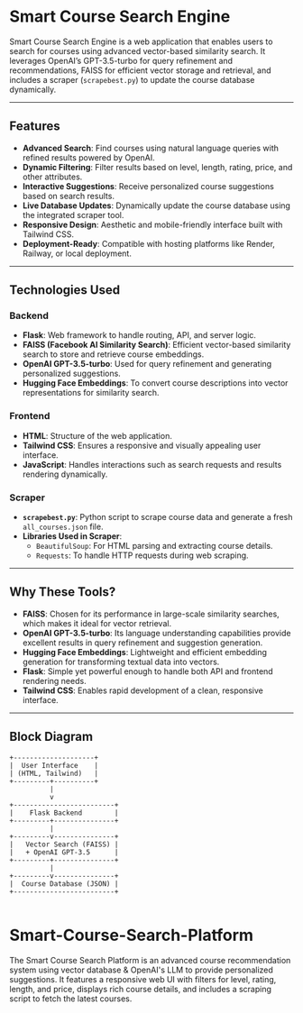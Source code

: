 # Smart Course Search Engine

Smart Course Search Engine is a web application that enables users to search for courses using advanced vector-based similarity search. It leverages OpenAI’s GPT-3.5-turbo for query refinement and recommendations, FAISS for efficient vector storage and retrieval, and includes a scraper (`scrapebest.py`) to update the course database dynamically.

---

## Features

- **Advanced Search**: Find courses using natural language queries with refined results powered by OpenAI.
- **Dynamic Filtering**: Filter results based on level, length, rating, price, and other attributes.
- **Interactive Suggestions**: Receive personalized course suggestions based on search results.
- **Live Database Updates**: Dynamically update the course database using the integrated scraper tool.
- **Responsive Design**: Aesthetic and mobile-friendly interface built with Tailwind CSS.
- **Deployment-Ready**: Compatible with hosting platforms like Render, Railway, or local deployment.

---

## Technologies Used

### Backend
- **Flask**: Web framework to handle routing, API, and server logic.
- **FAISS (Facebook AI Similarity Search)**: Efficient vector-based similarity search to store and retrieve course embeddings.
- **OpenAI GPT-3.5-turbo**: Used for query refinement and generating personalized suggestions.
- **Hugging Face Embeddings**: To convert course descriptions into vector representations for similarity search.

### Frontend
- **HTML**: Structure of the web application.
- **Tailwind CSS**: Ensures a responsive and visually appealing user interface.
- **JavaScript**: Handles interactions such as search requests and results rendering dynamically.

### Scraper
- **`scrapebest.py`**: Python script to scrape course data and generate a fresh `all_courses.json` file.
- **Libraries Used in Scraper**:
  - `BeautifulSoup`: For HTML parsing and extracting course details.
  - `Requests`: To handle HTTP requests during web scraping.

---

## Why These Tools?

- **FAISS**: Chosen for its performance in large-scale similarity searches, which makes it ideal for vector retrieval.
- **OpenAI GPT-3.5-turbo**: Its language understanding capabilities provide excellent results in query refinement and suggestion generation.
- **Hugging Face Embeddings**: Lightweight and efficient embedding generation for transforming textual data into vectors.
- **Flask**: Simple yet powerful enough to handle both API and frontend rendering needs.
- **Tailwind CSS**: Enables rapid development of a clean, responsive interface.

---

## Block Diagram

```plaintext
+--------------------+
|  User Interface    |
| (HTML, Tailwind)   |
+---------+----------+
          |
          v
+-------------------------+
|    Flask Backend        |
+---------+---------------+
          |
+---------v---------------+
|   Vector Search (FAISS) |
|   + OpenAI GPT-3.5      |
+---------+---------------+
          |
+---------v---------------+
|  Course Database (JSON) |
+-------------------------+


```

# Smart-Course-Search-Platform
The Smart Course Search Platform is an advanced course recommendation system using vector database &amp; OpenAI's LLM to provide personalized suggestions. It features a responsive web UI with filters for level, rating, length, and price, displays rich course details, and includes a scraping script to fetch the latest courses.
